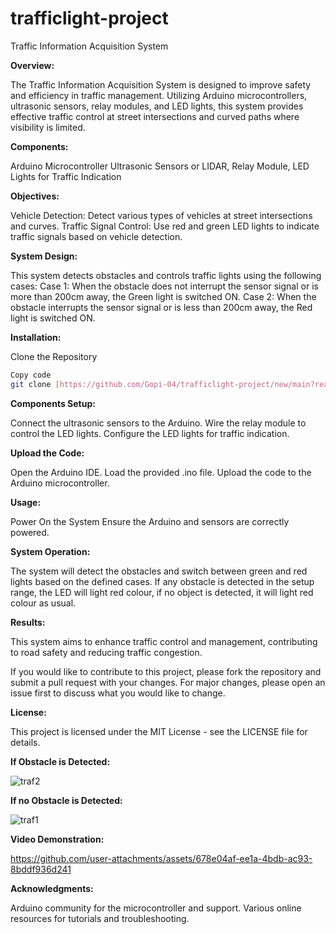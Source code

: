 # trafficlight-project
Traffic Information Acquisition System

**Overview:**

The Traffic Information Acquisition System is designed to improve safety and efficiency in traffic management. Utilizing Arduino microcontrollers, ultrasonic sensors, relay modules, and LED lights, this system provides effective traffic control at street intersections and curved paths where visibility is limited.

**Components:**

Arduino Microcontroller
Ultrasonic Sensors or LIDAR, Relay Module, LED Lights for Traffic Indication

**Objectives:**

Vehicle Detection: Detect various types of vehicles at street intersections and curves.
Traffic Signal Control: Use red and green LED lights to indicate traffic signals based on vehicle detection.

**System Design:**

This system detects obstacles and controls traffic lights using the following cases:
Case 1: When the obstacle does not interrupt the sensor signal or is more than 200cm away, the Green light is switched ON.
Case 2: When the obstacle interrupts the sensor signal or is less than 200cm away, the Red light is switched ON.

**Installation:**

Clone the Repository
```bash
Copy code
git clone [https://github.com/Gopi-04/trafficlight-project/new/main?readme=1]
```

**Components Setup:**

Connect the ultrasonic sensors to the Arduino.
Wire the relay module to control the LED lights.
Configure the LED lights for traffic indication.

**Upload the Code:**

Open the Arduino IDE.
Load the provided .ino file.
Upload the code to the Arduino microcontroller.

**Usage:**

Power On the System
Ensure the Arduino and sensors are correctly powered.

**System Operation:**

The system will detect the obstacles and switch between green and red lights based on the defined cases.
If any obstacle is detected in the setup range, the LED will light red colour, if no object is detected, it will light red colour as usual.

**Results:**

This system aims to enhance traffic control and management, contributing to road safety and reducing traffic congestion.

If you would like to contribute to this project, please fork the repository and submit a pull request with your changes. For major changes, please open an issue first to discuss what you would like to change.

**License:**

This project is licensed under the MIT License - see the LICENSE file for details.

**If Obstacle is Detected:**

![traf2](https://github.com/user-attachments/assets/e739f2dc-ddb8-418b-a2dc-ab627b69ce5f)


**If no Obstacle is Detected:**

![traf1](https://github.com/user-attachments/assets/27010d5d-335e-44b5-80da-5b57062a41d5)


**Video Demonstration:**


https://github.com/user-attachments/assets/678e04af-ee1a-4bdb-ac93-8bddf936d241


**Acknowledgments:**

Arduino community for the microcontroller and support.
Various online resources for tutorials and troubleshooting.
